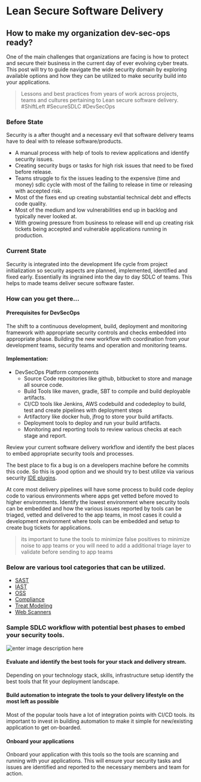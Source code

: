 
# Lean Secure Software Delivery 
## How to make my organization dev-sec-ops ready?
One of the main challenges that organizations are facing is how to protect and secure their business in the current day of ever evolving cyber treats. This post will try to guide navigate the wide security domain by exploring available options and how they can be utilized to make security build into your applications. 
> Lessons and best practices from years of work across  projects, teams and cultures pertaining to Lean secure software delivery.
#ShiftLeft #SecureSDLC #DevSecOps
 
### Before State
Security is a after thought and a necessary evil that software delivery teams have to deal with to release software/products.
- A manual process with help of tools to review applications and identify security issues.
- Creating security bugs or tasks for high risk issues that need to be fixed before release.
- Teams struggle to fix the issues leading to the expensive (time and money) sdlc cycle with most of the failing to release in time or releasing with accepted risk.
- Most of the fixes end up creating substantial technical debt and effects code quality.
- Most of the medium and low vulnerabilities end up in backlog and typically never looked at.
- With growing pressure from business to release will end up creating risk tickets being accepted and vulnerable applications running in production.

###  Current State 

Security is integrated into the development life cycle from project initialization so security aspects are planned, implemented, identified and fixed early.  Essentially its ingrained into the day to day SDLC of teams.  This helps to made teams deliver secure software faster.


### How can you get there...
#### Prerequisites for DevSecOps
The shift to a continuous development, build, deployment and monitoring framework with appropriate security controls and checks embedded into appropriate phase. Building the new workflow with coordination from your development teams,  security teams and operation and monitoring teams.

#### Implementation:

 - DevSecOps Platform components
	 - Source Code repositories like github, bitbucket to store and manage all source code.
	 - Build Tools like maven, gradle, SBT to compile and build deployable artifacts.
	 - CI/CD tools like Jenkins, AWS codebuild and codedeploy to build, test and create pipelines with deployment steps
	 - Artifactory like docker hub, jfrog to store your build artifacts.
	 - Deployment tools to deploy and run your build artifacts.
	 - Monitoring and reporting tools to review various checks at each stage and report.



Review your current software delivery workflow and identify the best places to embed appropriate security tools and processes.
 
 The best place to fix a bug is on a developers  machine before he commits this code. So this is good option and we should try to best utilize via various security [IDE plugins](https://ayalamanchili.github.io/secure-code-ide-plugins.html).
 
At core most delivery pipelines will have some process to build code deploy code to various environments where apps get vetted before moved to higher environments. Identify the lowest environment where security tools can be embedded and how the various issues reported by tools can be  triaged, vetted and delivered to the app teams, in most cases it could a development environment where tools can be embedded and setup to create bug tickets for applications. 
 > its important to tune the tools to minimize false positives to minimize noise to app teams  or you will need to add a additional triage layer to validate before sending to app teams
### Below are various tool categories that can be utilized.
 - [SAST](https://ayalamanchili.github.io/sast.html)
-  [IAST](https://ayalamanchili.github.io/iast.html)
-  [OSS](https://ayalamanchili.github.io/oss.html)
- [Compliance](https://ayalamanchili.github.io/compliance-tools.html)
- [Treat Modeling](https://ayalamanchili.github.io/treat-moedling.html)
- [Web Scanners](https://ayalamanchili.github.io/web-scanners.html)
### Sample SDLC workflow with potential best phases to embed your security tools.


![enter image description here](https://docs.google.com/drawings/d/e/2PACX-1vSZPaBFhSQrnUSqV8uiEOB2HVmzsO1p9Gc-7DFoNNGgmfcxA1JxReHFIlwd7dkhZi2bJ-iRsD3P9iJ0/pub?w=960&h=720)

#### Evaluate and identify the best tools for your stack and delivery stream. 
Depending on your technology stack, skills, infrastructure setup identify the best tools that fit your deployment landscape.

#### Build automation to integrate the tools to your delivery lifestyle on the most left as possible
Most of the popular tools have a lot of integration points with CI/CD tools. its important to invest in building automation to make it simple for new/existing application to get on-boarded.

#### Onboard your applications
Onboard your application with this tools so the tools are scanning and running with your applications. This will ensure your security tasks and issues are identified and reported to the necessary members and team for action.

